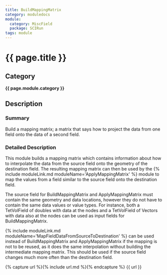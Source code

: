 ```yaml
---
title: BuildMappingMatrix
category: moduledocs
module:
  category: MiscField
  package: SCIRun
tags: module
---
```


# {{ page.title }}

## Category

**{{ page.module.category }}**

## Description

### Summary

Build a mapping matrix; a matrix that says how to project the data from one field onto the data of a second field.

### Detailed Description

This module builds a mapping matrix which contains information about how to interpolate the data from the source field onto the geometry of the destination field. The resulting mapping matrix can then be used by the {% include moduleLink.md moduleName='ApplyMappingMatrix' %} module to map the values from a field similar to the source field onto the destination field.

The source field for BuildMappingMatrix and ApplyMappingMatrix must contain the same geometry and data locations, however they do not have to contain the same data values or value types. For instance, both a TetVolField of doubles with data at the nodes and a TetVolField of Vectors with data also at the nodes can be used as input fields for BuildMappingMatrix.

{% include moduleLink.md moduleName='MapFieldDataFromSourceToDestination' %} can be used instead of BuildMappingMatrix and ApplyMappingMatrix if the mapping is not to be reused, as it does the same interpolation without building the intermediate mapping matrix. This should be used if the source field changes much more often than the destination field.

{% capture url %}{% include url.md %}{% endcapture %}
{{ url }}
